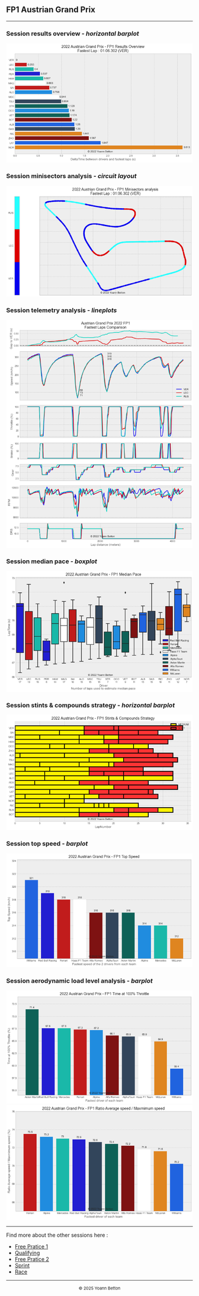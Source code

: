 ## FP1 Austrian Grand Prix

---

### Session results overview - *horizontal barplot*

<img src="/output/2022-07-10_Austrian_Grand_Prix/fp1_results_overview_white.png?raw=true"/>

### Session minisectors analysis - *circuit layout*

<img src="/output/2022-07-10_Austrian_Grand_Prix/fp1_minisectors_analysis_white.png?raw=true"/>

### Session telemetry analysis - *lineplots*

<img src="/output/2022-07-10_Austrian_Grand_Prix/fp1_telemetry_analysis_white.png?raw=true"/>

### Session median pace - *boxplot*

<img src="/output/2022-07-10_Austrian_Grand_Prix/fp1_median_pace_white.png?raw=true"/>

### Session stints & compounds strategy - *horizontal barplot*

<img src="/output/2022-07-10_Austrian_Grand_Prix/fp1_stints_compounds_stategy_white.png?raw=true"/>

### Session top speed - *barplot*

<img src="/output/2022-07-10_Austrian_Grand_Prix/topspeed_fp1_white.png?raw=true"/>

### Session aerodynamic load level analysis - *barplot*

<img src="/output/2022-07-10_Austrian_Grand_Prix/fp1_maximum_throttle_white.png?raw=true"/>

<img src="/output/2022-07-10_Austrian_Grand_Prix/fp1_speed_ratio_white.png?raw=true"/>

--- 

Find more about the other sessions here :
  - [Free Pratice 1](/page/FP1/2022-07-10_Austrian_Grand_Prix)
  - [Qualifying](/page/Qualifying/2022-07-10_Austrian_Grand_Prix) 
  - [Free Pratice 2](/page/FP2/2022-07-10_Austrian_Grand_Prix)
  - [Sprint](/page/Sprint/2022-07-10_Austrian_Grand_Prix)
  - [Race](/page/Race/2022-07-10_Austrian_Grand_Prix)

---

<div style="text-align: center">
  <p style="font-size:11px">&copy; 2025 Yoann Betton</p>
</div>

<!-- ---

<p style="font-size:11px">Page generated from <a href="https://github.com/yoannbtn/yoannbtn.github.io">github.com/yoannbtn</a>.</p> -->